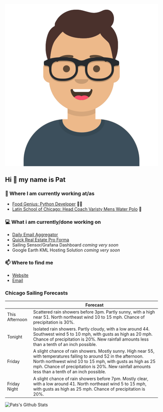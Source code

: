 [![Social banner for p-j-falconer](https://raw.githubusercontent.com/P-J-FALCONER/P-J-FALCONER/master/assets/avataaars.svg)](https://patfalconer.com/)
## Hi :wave: my name is Pat

### 💼 Where I am currently working at/as
- [Food Genius: Python Developer](https://getfoodgenius.com/) 🍔🐍
- [Latin School of Chicago: Head Coach Varisty Mens Water Polo](https://www.latinschool.org/) 🤽


### 💻 What i am currently/done working on
 - [Daily Email Aggregator](https://github.com/P-J-FALCONER/dott_daily_mail)
 - [Quick Real Estate Pro Forma](https://github.com/P-J-FALCONER/henry)
 - Sailing Sensor/Grafana Dashboard *coming very soon*
 - Google Earth KML Hosting Solution *coming very soon*

### 📫 Where to find me
 - [Website](https://patfalconer.com/)
 - [Email](mailto:patrick.j.falconer@gmail.com)


### Chicago Sailing Forecasts
|   | Forecast  |
|---|---|
| This Afternoon | Scattered rain showers before 3pm. Partly sunny, with a high near 51. North northeast wind 10 to 15 mph. Chance of precipitation is 30%. |
| Tonight | Isolated rain showers. Partly cloudy, with a low around 44. Southwest wind 5 to 10 mph, with gusts as high as 20 mph. Chance of precipitation is 20%. New rainfall amounts less than a tenth of an inch possible. |
| Friday | A slight chance of rain showers. Mostly sunny. High near 55, with temperatures falling to around 52 in the afternoon. North northwest wind 10 to 15 mph, with gusts as high as 25 mph. Chance of precipitation is 20%. New rainfall amounts less than a tenth of an inch possible. |
| Friday Night | A slight chance of rain showers before 7pm. Mostly clear, with a low around 41. North northeast wind 5 to 15 mph, with gusts as high as 25 mph. Chance of precipitation is 20%. |

![Pats's Github Stats](https://github-readme-stats.vercel.app/api?username=p-j-falconer&show_icons=true&theme=radical)
